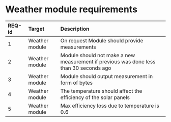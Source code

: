 # Weather module requirements

| **REQ-id** | **Target**     | **Description**                                                                        |
|:-----------|:---------------|:---------------------------------------------------------------------------------------|
| 1          | Weather module | On request Module should provide measurements                                          |
| 2          | Weather module | Module should not make a new measurement if previous was done less than 30 seconds ago |
| 3          | Weather module | Module should output measurement in form of bytes                                      |
| 4          | Weather module | The temperature should affect the efficiency of the solar panels                       |
| 5          | Weather module | Max efficiency loss due to temperature is 0.6                                          |

